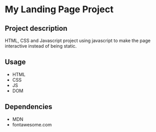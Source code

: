 # My Landing Page Project

## Project description

HTML, CSS and Javascript project using javascript to make the page interactive instead of being static.

## Usage

- HTML
- CSS
- JS
- DOM

## Dependencies

- MDN
- fontawesome.com
